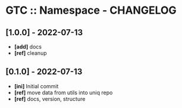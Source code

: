 # GTC :: Namespace - CHANGELOG

## [1.0.0] - 2022-07-13
* **[add]** docs
* **[ref]** cleanup

## [0.1.0] - 2022-07-13
* **[ini]** Initial commit
* **[ref]** move data from utils into uniq repo
* **[ref]** docs, version, structure
